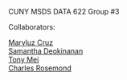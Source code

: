 CUNY MSDS DATA 622 Group #3

Collaborators:

[Maryluz Cruz]()  
[Samantha Deokinanan](https://github.com/greeneyefirefly/)  
[Tony Mei](https://github.com/Sizzlo)   
[Charles Rosemond]() 
